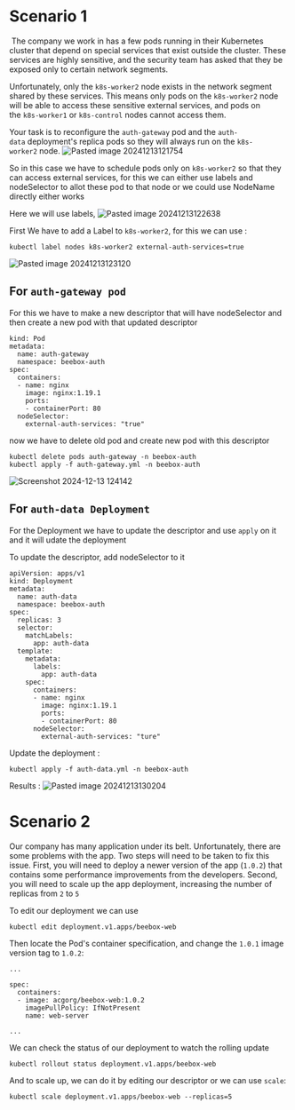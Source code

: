# Scenario 1
 The company we work in has a few pods running in their Kubernetes cluster that depend on special services that exist outside the cluster. These services are highly sensitive, and the security team has asked that they be exposed only to certain network segments.

Unfortunately, only the `k8s-worker2` node exists in the network segment shared by these services. This means only pods on the `k8s-worker2` node will be able to access these sensitive external services, and pods on the `k8s-worker1` or `k8s-control` nodes cannot access them.

Your task is to reconfigure the `auth-gateway` pod and the `auth-data` deployment's replica pods so they will always run on the `k8s-worker2` node.
![Pasted image 20241213121754](https://github.com/user-attachments/assets/15794b08-2812-4313-ae25-7c4ec1a5a7cc)


So in this case we have to schedule pods only on `k8s-worker2` so that they can access external services, for this we can either use labels and nodeSelector to allot these pod to that node or we could use NodeName directly either works

Here we will use labels,
![Pasted image 20241213122638](https://github.com/user-attachments/assets/1dfe631c-1dc5-4ccd-bc87-6c7a12eca790)


First We have to add a Label to `k8s-worker2`, for this we can use :
```
kubectl label nodes k8s-worker2 external-auth-services=true
```
![Pasted image 20241213123120](https://github.com/user-attachments/assets/3f173512-b0ce-4ab5-81b9-ef0e0579578a)

## For `auth-gateway pod`

For this we have to make a new descriptor that will have nodeSelector and then create a new pod with that updated descriptor
```
kind: Pod
metadata:
  name: auth-gateway
  namespace: beebox-auth
spec:
  containers:
  - name: nginx
    image: nginx:1.19.1
    ports:
    - containerPort: 80
  nodeSelector:
    external-auth-services: "true"
```

now we have to delete old pod and create new pod with this descriptor
```
kubectl delete pods auth-gateway -n beebox-auth
kubectl apply -f auth-gateway.yml -n beebox-auth
```

![Screenshot 2024-12-13 124142](https://github.com/user-attachments/assets/cb602dff-f2c1-42df-99d9-c41f939e06b4)

## For `auth-data Deployment`

For the Deployment we have to update the descriptor and use `apply` on it and it will udate the deployment

To update the descriptor, add nodeSelector to it 
```
apiVersion: apps/v1
kind: Deployment
metadata:
  name: auth-data
  namespace: beebox-auth
spec:
  replicas: 3
  selector:
    matchLabels:
      app: auth-data
  template:
    metadata:
      labels:
        app: auth-data
    spec:
      containers:
      - name: nginx
        image: nginx:1.19.1
        ports:
        - containerPort: 80
      nodeSelector:
        external-auth-services: "ture"
```

Update the deployment :
```
kubectl apply -f auth-data.yml -n beebox-auth
```

Results : 
![Pasted image 20241213130204](https://github.com/user-attachments/assets/99c8b057-fd30-4fa4-9154-8892a50c2e45)


# Scenario 2

Our company has many application under its belt. Unfortunately, there are some problems with the app. Two steps will need to be taken to fix this issue.
First, you will need to deploy a newer version of the app (`1.0.2`) that contains some performance improvements from the developers. 
Second, you will need to scale up the app deployment, increasing the number of replicas from `2` to `5`

To edit our deployment we can use 
```
kubectl edit deployment.v1.apps/beebox-web
```

Then locate the Pod's container specification, and change the `1.0.1` image version tag to `1.0.2`:
```
...

spec:
  containers:
  - image: acgorg/beebox-web:1.0.2
	imagePullPolicy: IfNotPresent
	name: web-server

...
```

We can check the status of our deployment to watch the rolling update 
```
kubectl rollout status deployment.v1.apps/beebox-web
```

And to scale up, we can do it by editing our descriptor or we can use `scale`:
```
kubectl scale deployment.v1.apps/beebox-web --replicas=5
```
